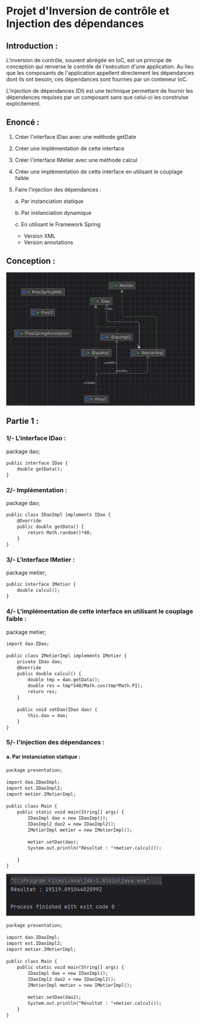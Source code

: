﻿<h1>Projet d'Inversion de contrôle et Injection des dépendances</h1>

<h2>Introduction :</h2>

<p>
    L'inversion de contrôle, souvent abrégée en IoC, est un principe de conception qui renverse le contrôle de l'exécution d'une application. Au lieu que les composants de l'application appellent directement les dépendances dont ils ont besoin, ces dépendances sont fournies par un conteneur IoC.
</p>
<p>
    L'injection de dépendances (DI) est une technique permettant de fournir les dépendances requises par un composant sans que celui-ci les construise explicitement. 
</p>

<h2>Enoncé :</h2>

<p>

1. Créer l'interface IDao avec une méthode getDate

2. Créer une implémentation de cette interface 

3. Créer l'interface IMetier avec une méthode calcul

4. Créer une implémentation de cette interface en utilisant le couplage faible

5. Faire l'injection des dépendances :

   a. Par instanciation statique

    b. Par instanciation dynamique 
    
    c. En utilisant le Framework Spring
     - Version XML
     - Version annotations
</p>

<h2>Conception :</h2>
<img align="center" src="images/img.png">

<h2>Partie 1 :</h2>
<h3>1/- L’interface IDao : </h3>
<p>
    package dao;

    public interface IDao {
        double getData();
    }
</p>

<h3>2/- Implémentation : </h3>
<p>
    package dao;

    public class IDaoImpl implements IDao {
        @Override
        public double getData() {
            return Math.random()*40;
        }
    }
</p>

<h3>3/- L’interface IMetier :</h3>
<p>
    package metier;

    public interface IMetier {
        double calcul();
    }
</p>

<h3>4/-  L’implémentation de cette interface en utilisant le couplage faible :</h3>
<p>
    package metier;
    
    import dao.IDao;
    
    public class IMetierImpl implements IMetier {
        private IDao dao;
        @Override
        public double calcul() {
            double tmp = dao.getData();
            double res = tmp*540/Math.cos(tmp*Math.PI);
            return res;
        }
    
        public void setDao(IDao dao) {
            this.dao = dao;
        }
    } 
</p>

<h3>5/- l'injection des dépendances :</h3>
<h4>a.	Par instanciation statique :</h4>
<p>
    
    package presentation;
    
    import dao.IDaoImpl;
    import ext.IDaoImpl2;
    import metier.IMetierImpl;
    
    public class Main {
        public static void main(String[] args) {
            IDaoImpl dao = new IDaoImpl();
            IDaoImpl2 dao2 = new IDaoImpl2();
            IMetierImpl metier = new IMetierImpl();
    
            metier.setDao(dao);
            System.out.println("Résultat : "+metier.calcul());
    
        }
    }
</p>
<img src="images/img_1.png"></img>

<p>
    
    package presentation;
    
    import dao.IDaoImpl;
    import ext.IDaoImpl2;
    import metier.IMetierImpl;
    
    public class Main {
        public static void main(String[] args) {
            IDaoImpl dao = new IDaoImpl();
            IDaoImpl2 dao2 = new IDaoImpl2();
            IMetierImpl metier = new IMetierImpl();
    
            metier.setDao(dao2);
            System.out.println("Résultat : "+metier.calcul());
        }
    }
</p>





 
